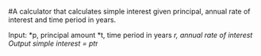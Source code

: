 
#A calculator that calculates simple interest given principal, annual rate of interest and time period in years.

Input:
   *p, principal amount
   *t, time period in years
   *r, annual rate of interest
Output
   *simple interest = p*t*r
